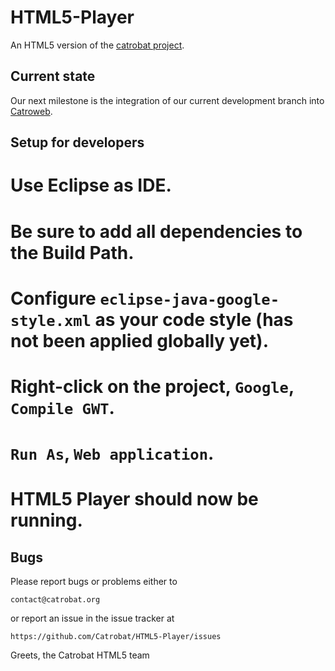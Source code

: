 HTML5-Player
============

An HTML5 version of the [catrobat project](http://catrobat.org/).

Current state
-------------

Our next milestone is the integration of our current development branch
into [Catroweb](https://github.com/Catrobat/Catroweb).

Setup for developers
--------------------

# Use Eclipse as IDE.
# Be sure to add all dependencies to the Build Path.
# Configure `eclipse-java-google-style.xml` as your code style (has not been applied globally yet).
# Right-click on the project, `Google`, `Compile GWT`.
# `Run As`, `Web application`.
# HTML5 Player should now be running.

Bugs
----

Please report bugs or problems either to

    contact@catrobat.org

or report an issue in the issue tracker at

    https://github.com/Catrobat/HTML5-Player/issues


Greets,
the Catrobat HTML5 team
